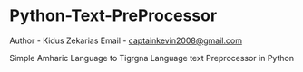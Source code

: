 # Python-Text-PreProcessor

Author - Kidus Zekarias
Email - captainkevin2008@gmail.com

Simple Amharic Language to Tigrgna Language text Preprocessor in Python
